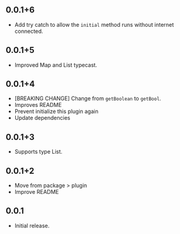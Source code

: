 ## 0.0.1+6

* Add try catch to allow the `initial` method runs without internet connected.

## 0.0.1+5

* Improved Map and List typecast.

## 0.0.1+4

* [BREAKING CHANGE] Change from `getBoolean` to `getBool`.
* Improves README
* Prevent initialize this plugin again
* Update dependencies

## 0.0.1+3

* Supports type List.

## 0.0.1+2

* Move from package > plugin
* Improve README
  
## 0.0.1

* Initial release.
